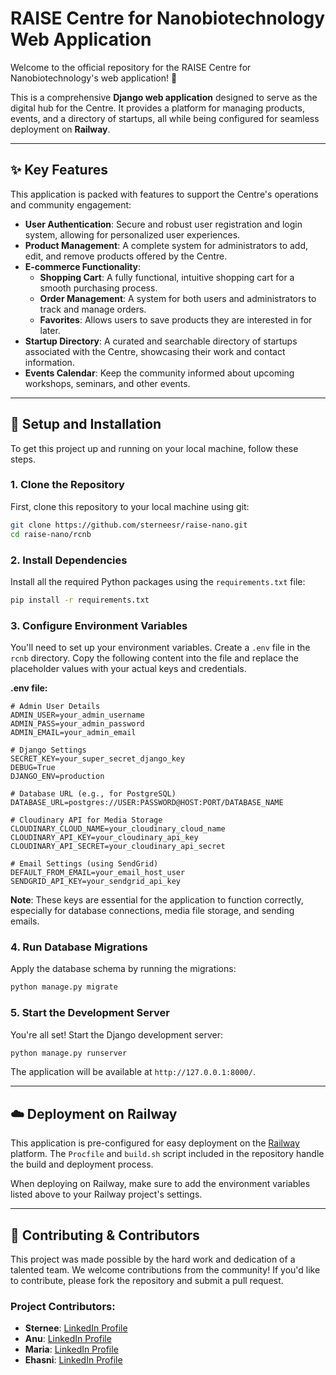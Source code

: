 # RAISE Centre for Nanobiotechnology Web Application

Welcome to the official repository for the RAISE Centre for Nanobiotechnology's web application\! 🔬

This is a comprehensive **Django web application** designed to serve as the digital hub for the Centre. It provides a platform for managing products, events, and a directory of startups, all while being configured for seamless deployment on **Railway**.

-----

## ✨ Key Features

This application is packed with features to support the Centre's operations and community engagement:

  * **User Authentication**: Secure and robust user registration and login system, allowing for personalized user experiences.
  * **Product Management**: A complete system for administrators to add, edit, and remove products offered by the Centre.
  * **E-commerce Functionality**:
      * **Shopping Cart**: A fully functional, intuitive shopping cart for a smooth purchasing process.
      * **Order Management**: A system for both users and administrators to track and manage orders.
      * **Favorites**: Allows users to save products they are interested in for later.
  * **Startup Directory**: A curated and searchable directory of startups associated with the Centre, showcasing their work and contact information.
  * **Events Calendar**: Keep the community informed about upcoming workshops, seminars, and other events.

-----

## 🚀 Setup and Installation

To get this project up and running on your local machine, follow these steps.

### 1\. Clone the Repository

First, clone this repository to your local machine using git:

```bash
git clone https://github.com/sterneesr/raise-nano.git
cd raise-nano/rcnb
```

### 2\. Install Dependencies

Install all the required Python packages using the `requirements.txt` file:

```bash
pip install -r requirements.txt
```

### 3\. Configure Environment Variables

You'll need to set up your environment variables. Create a `.env` file in the `rcnb` directory. Copy the following content into the file and replace the placeholder values with your actual keys and credentials.

**.env file:**

```env
# Admin User Details
ADMIN_USER=your_admin_username
ADMIN_PASS=your_admin_password
ADMIN_EMAIL=your_admin_email

# Django Settings
SECRET_KEY=your_super_secret_django_key
DEBUG=True
DJANGO_ENV=production

# Database URL (e.g., for PostgreSQL)
DATABASE_URL=postgres://USER:PASSWORD@HOST:PORT/DATABASE_NAME

# Cloudinary API for Media Storage
CLOUDINARY_CLOUD_NAME=your_cloudinary_cloud_name
CLOUDINARY_API_KEY=your_cloudinary_api_key
CLOUDINARY_API_SECRET=your_cloudinary_api_secret

# Email Settings (using SendGrid)
DEFAULT_FROM_EMAIL=your_email_host_user
SENDGRID_API_KEY=your_sendgrid_api_key
```

**Note**: These keys are essential for the application to function correctly, especially for database connections, media file storage, and sending emails.

### 4\. Run Database Migrations

Apply the database schema by running the migrations:

```bash
python manage.py migrate
```

### 5\. Start the Development Server

You're all set\! Start the Django development server:

```bash
python manage.py runserver
```

The application will be available at `http://127.0.0.1:8000/`.

-----

## ☁️ Deployment on Railway

This application is pre-configured for easy deployment on the [Railway](https://railway.app/) platform. The `Procfile` and `build.sh` script included in the repository handle the build and deployment process.

When deploying on Railway, make sure to add the environment variables listed above to your Railway project's settings.

-----

## 🤝 Contributing & Contributors

This project was made possible by the hard work and dedication of a talented team. We welcome contributions from the community\! If you'd like to contribute, please fork the repository and submit a pull request.

### Project Contributors:

  * **Sternee**: [LinkedIn Profile](https://www.linkedin.com/in/sternee-sr-154990322/)
  * **Anu**: [LinkedIn Profile](https://www.google.com/search?q=https://www.linkedin.com/in/anu-selvam-17122a270)
  * **Maria**: [LinkedIn Profile](https://www.google.com/search?q=https://www.linkedin.com/in/maria-mistica-9b241a367)
  * **Ehasni**: [LinkedIn Profile](https://www.google.com/search?q=https://www.linkedin.com/in/ehasni-r-330021312)
